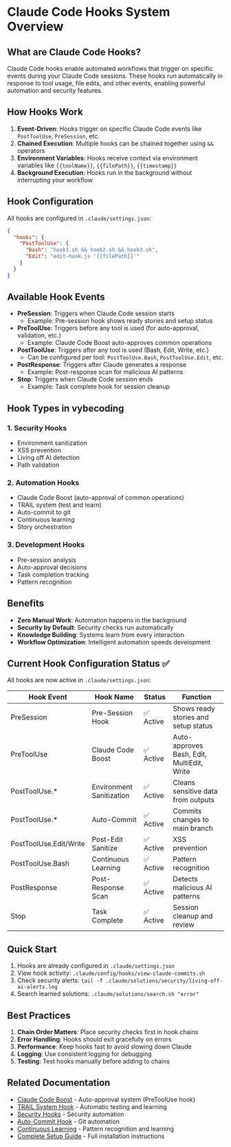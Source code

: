 # Claude Code Hooks System Overview

## What are Claude Code Hooks?

Claude Code hooks enable automated workflows that trigger on specific events during your Claude Code sessions. These hooks run automatically in response to tool usage, file edits, and other events, enabling powerful automation and security features.

## How Hooks Work

1. **Event-Driven**: Hooks trigger on specific Claude Code events like `PostToolUse`, `PreSession`, etc.
2. **Chained Execution**: Multiple hooks can be chained together using `&&` operators
3. **Environment Variables**: Hooks receive context via environment variables like `{{toolName}}`, `{{filePath}}`, `{{timestamp}}`
4. **Background Execution**: Hooks run in the background without interrupting your workflow

## Hook Configuration

All hooks are configured in `.claude/settings.json`:

```json
{
  "hooks": {
    "PostToolUse": {
      "Bash": "hook1.sh && hook2.sh && hook3.sh",
      "Edit": "edit-hook.js '{{filePath}}'"
    }
  }
}
```

## Available Hook Events

- **PreSession**: Triggers when Claude Code session starts
  - Example: Pre-session hook shows ready stories and setup status
- **PreToolUse**: Triggers before any tool is used (for auto-approval, validation, etc.)
  - Example: Claude Code Boost auto-approves common operations
- **PostToolUse**: Triggers after any tool is used (Bash, Edit, Write, etc.)
  - Can be configured per tool: `PostToolUse.Bash`, `PostToolUse.Edit`, etc.
- **PostResponse**: Triggers after Claude generates a response
  - Example: Post-response scan for malicious AI patterns
- **Stop**: Triggers when Claude Code session ends
  - Example: Task complete hook for session cleanup

## Hook Types in vybecoding

### 1. Security Hooks
- Environment sanitization
- XSS prevention
- Living off AI detection
- Path validation

### 2. Automation Hooks
- Claude Code Boost (auto-approval of common operations)
- TRAIL system (test and learn)
- Auto-commit to git
- Continuous learning
- Story orchestration

### 3. Development Hooks
- Pre-session analysis
- Auto-approval decisions
- Task completion tracking
- Pattern recognition

## Benefits

- **Zero Manual Work**: Automation happens in the background
- **Security by Default**: Security checks run automatically
- **Knowledge Building**: Systems learn from every interaction
- **Workflow Optimization**: Intelligent automation speeds development

## Current Hook Configuration Status ✅

All hooks are now active in `.claude/settings.json`:

| Hook Event | Hook Name | Status | Function |
|------------|-----------|--------|----------|
| PreSession | Pre-Session Hook | ✅ Active | Shows ready stories and setup status |
| PreToolUse | Claude Code Boost | ✅ Active | Auto-approves Bash, Edit, MultiEdit, Write |
| PostToolUse.* | Environment Sanitization | ✅ Active | Cleans sensitive data from outputs |
| PostToolUse.* | Auto-Commit | ✅ Active | Commits changes to main branch |
| PostToolUse.Edit/Write | Post-Edit Sanitize | ✅ Active | XSS prevention |
| PostToolUse.Bash | Continuous Learning | ✅ Active | Pattern recognition |
| PostResponse | Post-Response Scan | ✅ Active | Detects malicious AI patterns |
| Stop | Task Complete | ✅ Active | Session cleanup and review |

## Quick Start

1. Hooks are already configured in `.claude/settings.json`
2. View hook activity: `.claude/config/hooks/view-claude-commits.sh`
3. Check security alerts: `tail -f .claude/solutions/security/living-off-ai-alerts.log`
4. Search learned solutions: `.claude/solutions/search.sh "error"`

## Best Practices

1. **Chain Order Matters**: Place security checks first in hook chains
2. **Error Handling**: Hooks should exit gracefully on errors
3. **Performance**: Keep hooks fast to avoid slowing down Claude
4. **Logging**: Use consistent logging for debugging
5. **Testing**: Test hooks manually before adding to chains

## Related Documentation

- [Claude Code Boost](https://github.com/yifanzz/claude-code-boost) - Auto-approval system (PreToolUse hook)
- [TRAIL System Hook](./trail-system.md) - Automatic testing and learning
- [Security Hooks](./security-hooks.md) - Security automation
- [Auto-Commit Hook](./auto-commit.md) - Git automation
- [Continuous Learning](./continuous-learning.md) - Pattern recognition and learning
- [Complete Setup Guide](./setup-all-hooks.md) - Full installation instructions